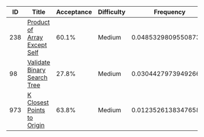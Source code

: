 |ID|Title|Acceptance|Difficulty|Frequency|
|----|-----|----|---|---|
|238|[Product of Array Except Self]( https://leetcode.com/problems/product-of-array-except-self)|60.1%|Medium|0.04853298095508739|
|98|[Validate Binary Search Tree]( https://leetcode.com/problems/validate-binary-search-tree)|27.8%|Medium|0.030442797394926606|
|973|[K Closest Points to Origin]( https://leetcode.com/problems/k-closest-points-to-origin)|63.8%|Medium|0.012352613834765824|
